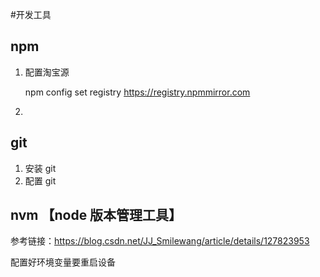 #开发工具

## npm

1. 配置淘宝源

   npm config set registry https://registry.npmmirror.com

2.

## git

1. 安装 git
2. 配置 git

## nvm 【node 版本管理工具】
参考链接：https://blog.csdn.net/JJ_Smilewang/article/details/127823953

配置好环境变量要重启设备
